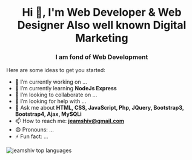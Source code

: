 <h1 align="center"> Hi 👋, I'm Web Developer & Web Designer Also well known Digital Marketing</h1>
<h3 align="center">I am fond of Web Development</h3>


Here are some ideas to get you started:

- 🔭 I’m currently working on ...
- 🌱 I’m currently learning **NodeJs Express**
- 👯 I’m looking to collaborate on ...
- 🤔 I’m looking for help with ...
- 💬 Ask me about **HTML, CSS, JavaScript, Php, JQuery, Bootstrap3, Bootstrap4, Ajax, MySQLi**
- 📫 How to reach me: **jeamshiv@gmail.com**
- 😄 Pronouns: ...
- ⚡ Fun fact: ...


<img src="https://github-readme-stats.vercel.app/api/top-langs?username=jeamshiv&show_icon&local=en&layout=compact" alt="jeamshiv top languages">
 
